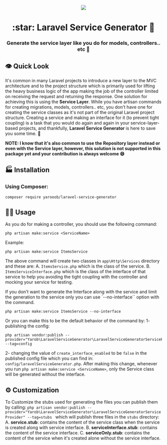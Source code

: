 <p align="center">
 <img align="center" src="https://github.com/Yarob50/LaravelServiceGenerator/blob/master/assets/logo.png" />
</p>
<h1 align="center"> :star: Laravel Service Generator 🚀</h1>

 <h3 align="center"> Generate the service layer like you do for models, controllers.. etc 🤩</h3>

## 👁 Quick Look
It's common in many Laravel projects to introduce a new layer to the MVC architecture and to the project structure which is primarily used for lifting the heavy business logic of the app making the job of the controller limited on receiving the request and returning the response. One solution for achieving this is using the **Service Layer**. While you have artisan commands for creating migrations, models, controllers.. etc, you don't have one for creating the service classes as it's not part of the original Laravel project structure. Creating a service and making an interface for it (to prevent tight coupling) is a task that you would do again and again in your service-layer-based projects, and thankfully, **Laravel Service Generator** is here to save you some time. 🥳

**NOTE: I know that it's also common to use the Repository layer instead or even with the Service layer, however, this solution is not supported in this package yet and your contribution is always welcome 😄**

## 🏭 Installation
### Using Composer:
```
composer require yarooob/laravel-service-generator
```

## 👨‍💻 Usage
As you do for making a controller, you should use the following command:
```
php artisan make:service <ServiceName>
```
Example:
```
php artisan make:service ItemsService
```
The above command will create two classes in `app\Http\Services` directory and these are:
A. `ItemsService.php` which is the class of the service.
B. `ItemsServiceInterface.php` which is the class of the interface of that service to help you avoiding the tight coupling with the controller and mocking your service for testing.

If you don't want to generate the Interface along with the service and limit the generation to the service only you can use `--no-interface`` option with the command.
```
php artisan make:service ItemsService --no-interface
```
Or you can make this to be the default behavior of the command by:
1- publishing the config: 
```
php artisan vendor:publish --provider="Yarob\LaravelServiceGenerator\LaravelServiceGeneratorServiceProvider" --tag=config
```
2- changing the value of `create_interface_enabled` to be `false` in the published config file which you can find in: `config/laravelServiceGenerator.php`.
After making this change, whenever you run `php artisan make:service <ServiceName>`, only the Service class will be generated without the interface.

## ⚙️ Customization
To Customize the stubs used for generating the files you can publish them by calling: `php artisan vendor:publish --provider="Yarob\LaravelServiceGenerator\LaravelServiceGeneratorServiceProvider" --tag=stubs ` which will publish three files in the `stubs` directory:
A. **service.stub**: contains the content of the service class when the service is created along with service interface.
B. **serviceInterface.stub**: contains the content of the service interface.
C. **serviceOnly.stub**: contains the content of the service when it's created alone without the service interface.
